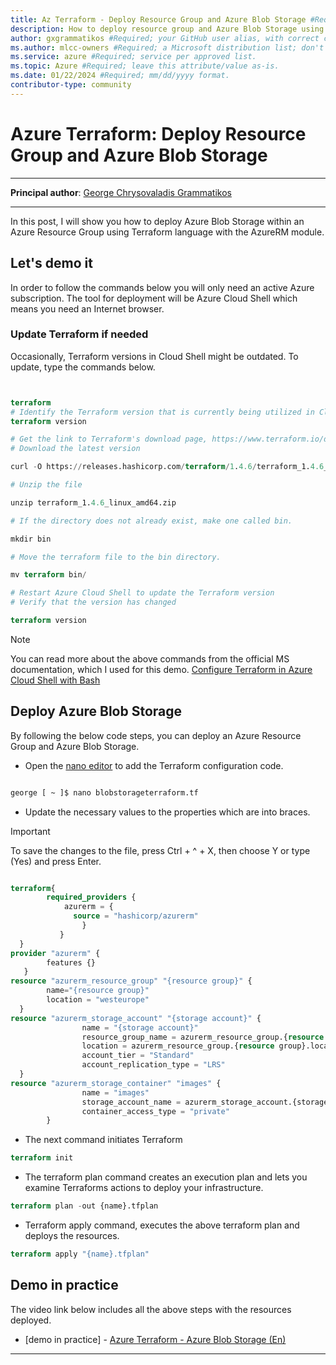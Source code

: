 ```yaml
---
title: Az Terraform - Deploy Resource Group and Azure Blob Storage #Required; page title displayed in search results. Don't enclose in quotation marks. 
description: How to deploy resource group and Azure Blob Storage using Azure Terraform #Required; article description that's displayed in search results. Don't enclose in quotation marks. Do end with a period.
author: gxgrammatikos #Required; your GitHub user alias, with correct capitalization.
ms.author: mlcc-owners #Required; a Microsoft distribution list; don't change. 
ms.service: azure #Required; service per approved list.
ms.topic: Azure #Required; leave this attribute/value as-is.
ms.date: 01/22/2024 #Required; mm/dd/yyyy format.
contributor-type: community
---
```


# Azure Terraform: Deploy Resource Group and Azure Blob Storage

---
**Principal author**: [George Chrysovaladis Grammatikos](/users/georgechrysovalantisgrammatikos-8518/)

---




In this post, I will show you how to deploy Azure Blob Storage within an Azure Resource Group using Terraform language with the AzureRM module.

## Let's demo it

In order to follow the commands below you will only need an active Azure subscription. The tool for deployment will be Azure Cloud Shell which means you need an Internet browser.



### Update Terraform if needed

Occasionally, Terraform versions in Cloud Shell might be outdated. To update, type the commands below.

```terraform


terraform
# Identify the Terraform version that is currently being utilized in Cloud Shell.
terraform version

# Get the link to Terraform's download page, https://www.terraform.io/downloads.html
# Download the latest version

curl -O https://releases.hashicorp.com/terraform/1.4.6/terraform_1.4.6_linux_amd64.zip

# Unzip the file

unzip terraform_1.4.6_linux_amd64.zip

# If the directory does not already exist, make one called bin.

mkdir bin

# Move the terraform file to the bin directory.

mv terraform bin/

# Restart Azure Cloud Shell to update the Terraform version
# Verify that the version has changed

terraform version

```

> [!NOTE]
> You can read more about the above commands from the official MS documentation, which I used for this demo. [Configure Terraform in Azure Cloud Shell with Bash](/azure/developer/terraform/get-started-cloud-shell-bash?tabs=bash)

## Deploy Azure Blob Storage

By following the below code steps, you can deploy an Azure Resource Group and Azure Blob Storage.

* Open the [nano editor](https://www.nano-editor.org/docs.php) to add the Terraform configuration code.

```terraform

george [ ~ ]$ nano blobstorageterraform.tf

 ```

* Update the necessary values to the properties which are into braces.

> [!IMPORTANT]
> To save the changes to the file, press Ctrl + ^ + X, then choose Y or type (Yes) and press Enter.

```terraform

terraform{
        required_providers {
            azurerm = {
              source = "hashicorp/azurerm"
                }
           }
  }
provider "azurerm" {
        features {}
   }
resource "azurerm_resource_group" "{resource group}" {
        name="{resource group}"
        location = "westeurope"
  }
resource "azurerm_storage_account" "{storage account}" {
                name = "{storage account}"
                resource_group_name = azurerm_resource_group.{resource group}.name
                location = azurerm_resource_group.{resource group}.location
                account_tier = "Standard"
                account_replication_type = "LRS"
  }
resource "azurerm_storage_container" "images" {
                name = "images"
                storage_account_name = azurerm_storage_account.{storage account}.name
                container_access_type = "private"
        }

```

* The next command initiates Terraform

```terraform
terraform init
```

* The terraform plan command creates an execution plan and lets you examine Terraforms actions to deploy your infrastructure.

```terraform
terraform plan -out {name}.tfplan
```

* Terraform apply command, executes the above terraform plan and deploys the resources.

```terraform
terraform apply "{name}.tfplan"
```

## Demo in practice

The video link below includes all the above steps with the resources deployed.

* [demo in practice] - [Azure Terraform - Azure Blob Storage (En)](https://www.youtube.com/watch?v=bPNRc8uOq6E)

---
